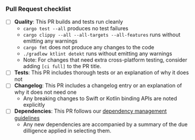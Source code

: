 ### Pull Request checklist ###
<!-- Before submitting the PR, please address each item -->
- [ ] **Quality**: This PR builds and tests run cleanly
  - `cargo test --all` produces no test failures
  - `cargo clippy --all --all-targets --all-features` runs without emitting any warnings
  - `cargo fmt` does not produce any changes to the code
  - `./gradlew ktlint detekt` runs without emitting any warnings
  - Note: For changes that need extra cross-platform testing, consider adding `[ci full]` to the PR title.
- [ ] **Tests**: This PR includes thorough tests or an explanation of why it does not
- [ ] **Changelog**: This PR includes a changelog entry or an explanation of why it does not need one
  - Any breaking changes to Swift or Kotlin binding APIs are noted explicitly
- [ ] **Dependencies**: This PR follows our [dependency management guidelines](https://github.com/mozilla/application-services/blob/master/docs/dependency-management.md)
  - Any new dependencies are accompanied by a summary of the due dilligence applied in selecting them.
